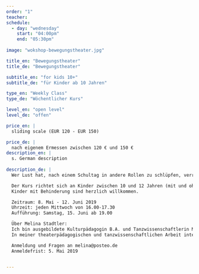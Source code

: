 ```yaml
---
order: "1"
teacher: 
schedule:
  - day: "wednesday"
    start: "04:00pm"
    end: "05:30pm"
    
image: "wokshop-bewegungstheater.jpg"

title_en: "Bewegungstheater"
title_de: "Bewegungstheater"

subtitle_en: "for kids 10+"
subtitle_de: "für Kinder ab 10 Jahren"

type_en: "Weekly Class"
type_de: "Wöchentlicher Kurs"

level_en: "open level"
level_de: "offen"

price_en: |
  sliding scale (EUR 120 - EUR 150)

price_de: |
  nach eigenem Ermessen zwischen 120 € und 150 €
description_en: |
  s. German description
  
description_de: |
  Wer Lust hat, nach einem Schultag in andere Rollen zu schlüpfen, verrückte Ideen zu spinnen und mit Stimme, Mimik und Körper Geschichten zu erzählen, ist in dem Ferienworkshop Bewegungstheater genau richtig. Wir werden laut und auch mal leise, wir rebellieren und kokettieren, wir stampfen auf den Boden und schweben wie eine Feder. In jedem Fall sammeln wir Themen, die uns beschäftigen, und erforschen diese auf unsere eigene und kreative Art.

  Der Kurs richtet sich an Kinder zwischen 10 und 12 Jahren (mit und ohne Vorkenntnisse).  
  Kinder mit Behinderung sind herzlich willkommen.  

  Zeitraum: 8. Mai - 12. Juni 2019  
  Uhrzeit: jeden Mittwoch von 16.00-17.30    
  Aufführung: Samstag, 15. Juni ab 19.00    

  Über Melina Stadtler:  
  Ich bin ausgebildete Kulturpädagogin B.A. und Tanzwissenschaftlerin M.A. und arbeite seit 2010 als freischaffende Tanz- und Theaterpädagogin vor allem an Schulen und in der offenen Jugendarbeit.
  In meiner theaterpädagogischen und tanzwissenschaftlichen Arbeit interessiere ich mich für politische und gesellschaftskritische Themen wie Rassismus und Exotismus, Gender, Inklusion und Empowerment.

  Anmeldung und Fragen an melina@posteo.de  
  Anmeldefrist: 5. Mai 2019


---
```

